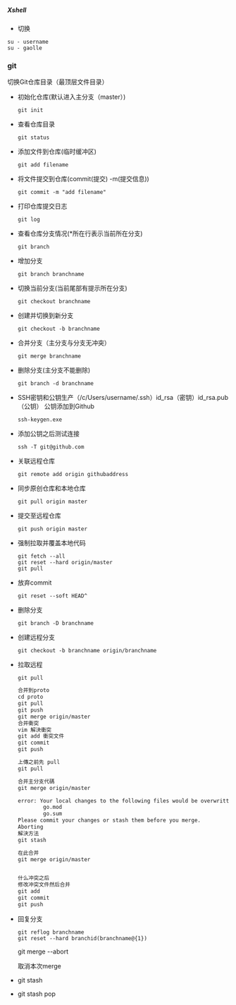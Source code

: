 ##### Xshell

* 切换

```shell
su - username
su - gaolle
```

### git

切换Git仓库目录（最顶层文件目录）

* 初始化仓库(默认进入主分支（master）)

  ```shell
  git init
  ```

* 查看仓库目录

  ```shell
  git status
  ```

* 添加文件到仓库(临时缓冲区)

  ```shell
  git add filename
  ```

* 将文件提交到仓库(commit(提交) -m(提交信息))

  ```shell
  git commit -m "add filename"
  ```

* 打印仓库提交日志

  ```shell
  git log
  ```

* 查看仓库分支情况(*所在行表示当前所在分支)

  ```shell
  git branch
  ```

* 增加分支

  ```shell
  git branch branchname
  ```

* 切换当前分支(当前尾部有提示所在分支)

  ```shell
  git checkout branchname
  ```

* 创建并切换到新分支

  ```shell
  git checkout -b branchname
  ```

* 合并分支（主分支与分支无冲突）

  ```shell
  git merge branchname
  ```

* 删除分支(主分支不能删除)

  ```shell
  git branch -d branchname
  ```

* SSH密钥和公钥生产（/c/Users/username/.ssh）id_rsa（密钥）id_rsa.pub（公钥） 公钥添加到Github

  ```shell
  ssh-keygen.exe
  ```

* 添加公钥之后测试连接

  ```shell
  ssh -T git@github.com
  ```

* 关联远程仓库

  ```shell
  git remote add origin githubaddress
  ```

* 同步原创仓库和本地仓库

  ```shell
  git pull origin master
  ```

* 提交至远程仓库

  ```shell
  git push origin master
  ```

* 强制拉取并覆盖本地代码

  ```shell
  git fetch --all
  git reset --hard origin/master
  git pull
  ```

* 放弃commit

  ```shell
  git reset --soft HEAD^
  ```

* 删除分支

  ```shell
  git branch -D branchname
  ```

* 创建远程分支

  ```shell
  git checkout -b branchname origin/branchname
  ```

* 拉取远程

  ```shell
  git pull
  ```

  ```markdown
  合并到proto
  cd proto
  git pull
  git push
  git merge origin/master
  合并衝突
  vim 解決衝突
  git add 衝突文件
  git commit
  git push
  
  上傳之前先 pull
  git pull
  
  合并主分支代碼
  git merge origin/master
  
  error: Your local changes to the following files would be overwritten by merge:
          go.mod
          go.sum
  Please commit your changes or stash them before you merge.
  Aborting
  解決方法
  git stash
  
  在此合并
  git merge origin/master
  
  
  什么冲突之后 
  修改冲突文件然后合并
  git add
  git commit
  git push
  ```
  
* 回复分支

  ```shell
  git reflog branchname
  git reset --hard branchid(branchname@{1})
  ```

  git merge --abort
  
  取消本次merge 
  
* git stash 

* git stash pop